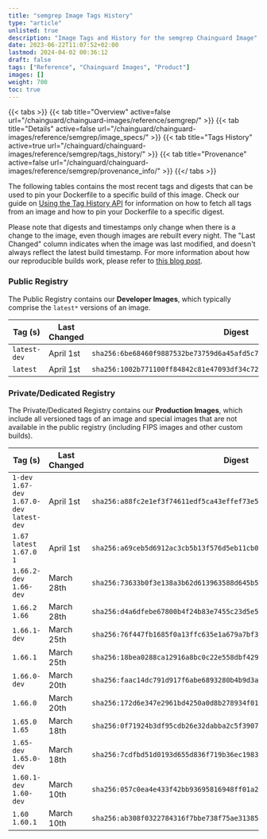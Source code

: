 ```yaml
---
title: "semgrep Image Tags History"
type: "article"
unlisted: true
description: "Image Tags and History for the semgrep Chainguard Image"
date: 2023-06-22T11:07:52+02:00
lastmod: 2024-04-02 00:36:12
draft: false
tags: ["Reference", "Chainguard Images", "Product"]
images: []
weight: 700
toc: true
---
```


{{< tabs >}}
{{< tab title="Overview" active=false url="/chainguard/chainguard-images/reference/semgrep/" >}}
{{< tab title="Details" active=false url="/chainguard/chainguard-images/reference/semgrep/image_specs/" >}}
{{< tab title="Tags History" active=true url="/chainguard/chainguard-images/reference/semgrep/tags_history/" >}}
{{< tab title="Provenance" active=false url="/chainguard/chainguard-images/reference/semgrep/provenance_info/" >}}
{{</ tabs >}}

The following tables contains the most recent tags and digests that can be used to pin your Dockerfile to a specific build of this image. Check our guide on [Using the Tag History API](/chainguard/chainguard-images/using-the-tag-history-api/) for information on how to fetch all tags from an image and how to pin your Dockerfile to a specific digest.

Please note that digests and timestamps only change when there is a change to the image, even though images are rebuilt every night. The "Last Changed" column indicates when the image was last modified, and doesn't always reflect the latest build timestamp. For more information about how our reproducible builds work, please refer to [this blog post](https://www.chainguard.dev/unchained/reproducing-chainguards-reproducible-image-builds).

### Public Registry
The Public Registry contains our **Developer Images**, which typically comprise the `latest*` versions of an image.

| Tag (s)       | Last Changed | Digest                                                                    |
|---------------|--------------|---------------------------------------------------------------------------|
|  `latest-dev` | April 1st    | `sha256:6be68460f9887532be73759d6a45afd5c7cf2a40382af71661d7c9b9b5b0738f` |
|  `latest`     | April 1st    | `sha256:1002b771100ff84842c81e47093df34c72d3360e88a54f30c6035a61842e19b4` |


### Private/Dedicated Registry
The Private/Dedicated Registry contains our **Production Images**, which include all versioned tags of an image and special images that are not available in the public registry (including FIPS images and other custom builds).

| Tag (s)                                       | Last Changed | Digest                                                                    |
|-----------------------------------------------|--------------|---------------------------------------------------------------------------|
|  `1-dev` `1.67-dev` `1.67.0-dev` `latest-dev` | April 1st    | `sha256:a88fc2e1ef3f74611edf5ca43effef73e5faadf4c42a8821358e5f2aa3aaff4a` |
|  `1.67` `latest` `1.67.0` `1`                 | April 1st    | `sha256:a69ceb5d6912ac3cb5b13f576d5eb11cb00206ef949369146c26f2471dfcc632` |
|  `1.66.2-dev` `1.66-dev`                      | March 28th   | `sha256:73633b0f3e138a3b62d613963588d645b5cf714ece8649531b841f65b52c4687` |
|  `1.66.2` `1.66`                              | March 28th   | `sha256:d4a6dfebe67800b4f24b83e7455c23d5e5440461d5ce9f3ea66da9e7294650f6` |
|  `1.66.1-dev`                                 | March 25th   | `sha256:76f447fb1685f0a13ffc635e1a679a7bf3e58282168239d65f0702846ceb8d68` |
|  `1.66.1`                                     | March 25th   | `sha256:18bea0288ca12916a8bc0c22e558dbf4293ed56108d3ebde21d73c78de410f8f` |
|  `1.66.0-dev`                                 | March 20th   | `sha256:faac14dc791d917f6abe6893280b4b9d3ac46a56b9479dad847c065b9de7343c` |
|  `1.66.0`                                     | March 20th   | `sha256:172d6e347e2961bd4250a0d8b278934f01fbfa6f662593f30a9230d62e8e2e5e` |
|  `1.65.0` `1.65`                              | March 18th   | `sha256:0f71924b3df95cdb26e32dabba2c5f3907287ac6720e48f79731f1f6bda84b46` |
|  `1.65-dev` `1.65.0-dev`                      | March 18th   | `sha256:7cdfbd51d0193d655d836f719b36ec1983000fc107251d15619ace7621326e70` |
|  `1.60.1-dev` `1.60-dev`                      | March 10th   | `sha256:057c0ea4e433f42bb93695816948ff01a2b07093d9dcc52edeb2ec1cd4a95222` |
|  `1.60` `1.60.1`                              | March 10th   | `sha256:ab308f0322784316f7bbe738f75ae31385c829c79884f75801703114a5be50d3` |


